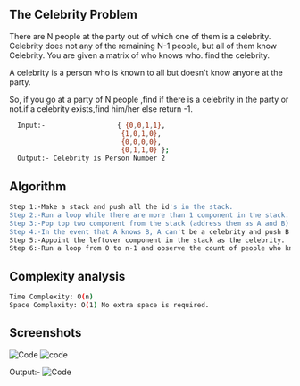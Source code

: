 
## The Celebrity Problem

 There are N people at the party out of which one of them is a celebrity.
 Celebrity does not any of the remaining N-1 people, but all of them know Celebrity.
 You are given a matrix of who knows who. find the celebrity.



 A celebrity is a person who is known to all but doesn't know anyone at the party.

 So, if you go at a party of N people ,find if there is a celebrity in the party or not.if
 a celebrity exists,find him/her else return -1.

```bash
  Input:-                  { {0,0,1,1},
                            {1,0,1,0},
                            {0,0,0,0},
                            {0,1,1,0} };
  Output:- Celebrity is Person Number 2
```


## Algorithm
```bash
Step 1:-Make a stack and push all the id's in the stack.
Step 2:-Run a loop while there are more than 1 component in the stack.
Step 3:-Pop top two component from the stack (address them as A and B)
Step 4:-In the event that A knows B, A can't be a celebrity and push B in stack. Else on the off chance that A doesn't know B, then, at that point, B can't be a celebrity push A in stack.
Step 5:-Appoint the leftover component in the stack as the celebrity.
Step 6:-Run a loop from 0 to n-1 and observe the count of people who knows the VIP and the number of individuals whom the celebrity knows. In the event that the count of people who realizes the celebrity is n-1 and the count of individuals whom the celebrity knows is 0 then return the id of VIP else return - 1.

```
## Complexity analysis

```bash
Time Complexity: O(n)
Space Complexity: O(1) No extra space is required.
```

## Screenshots

![Code](https://raw.githubusercontent.com/gp919934/Screenshots/main/1.png?token=GHSAT0AAAAAABSVBUS4JQSDPGCZW3EV26QGYR6NKZA)
![code](https://raw.githubusercontent.com/gp919934/Screenshots/main/2.png?token=GHSAT0AAAAAABSVBUS5OHWIKVDJK2HMOTW4YR6NLRA)

Output:-
![Code](https://raw.githubusercontent.com/gp919934/Screenshots/main/3.png?token=GHSAT0AAAAAABSVBUS55XQJFENW42YAYOTOYR6NL5Q)
